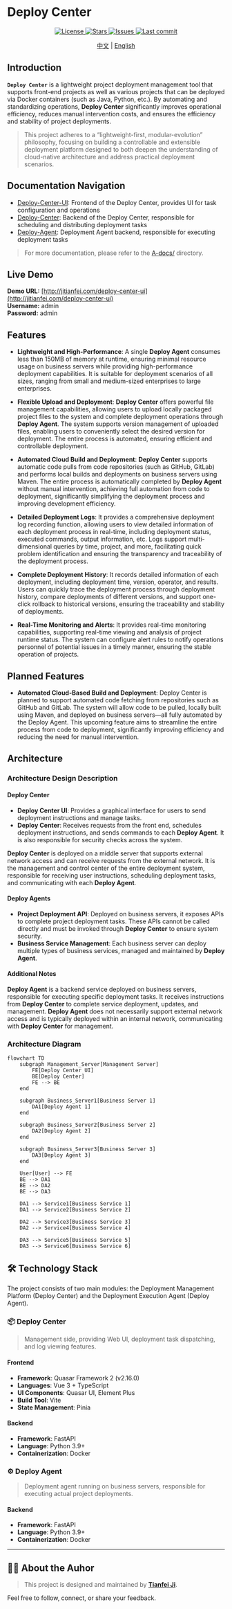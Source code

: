 # Deploy Center

<p align="center">
  <a href="https://github.com/TianfeiJi/Deploy-Center">
    <img alt="License" src="https://img.shields.io/github/license/TianfeiJi/Deploy-Center.svg">
  </a>
  <a href="https://github.com/TianfeiJi/Deploy-Center/stargazers">
    <img alt="Stars" src="https://img.shields.io/github/stars/TianfeiJi/Deploy-Center.svg">
  </a>
  <a href="https://github.com/TianfeiJi/Deploy-Center/issues">
    <img alt="Issues" src="https://img.shields.io/github/issues/TianfeiJi/Deploy-Center.svg">
  </a>
  <a href="https://github.com/TianfeiJi/Deploy-Center/commits/main">
    <img alt="Last commit" src="https://img.shields.io/github/last-commit/TianfeiJi/Deploy-Center.svg">
  </a>
</p>

<p align="center">
  <a href="./README.md">中文</a> | <a href="./README_EN.md">English</a>
</p>

## Introduction

**`Deploy Center`** is a lightweight project deployment management tool that supports front-end projects as well as various projects that can be deployed via Docker containers (such as Java, Python, etc.). By automating and standardizing operations, **Deploy Center** significantly improves operational efficiency, reduces manual intervention costs, and ensures the efficiency and stability of project deployments.

> This project adheres to a “lightweight-first, modular-evolution” philosophy, focusing on building a controllable and extensible deployment platform designed to both deepen the understanding of cloud-native architecture and address practical deployment scenarios.

## Documentation Navigation
- [Deploy-Center-UI](./Deploy-Center-UI/README.md): Frontend of the Deploy Center, provides UI for task configuration and operations
- [Deploy-Center](./Deploy-Center/README_EN.md): Backend of the Deploy Center, responsible for scheduling and distributing deployment tasks
- [Deploy-Agent](./Deploy-Agent/README_EN.md): Deployment Agent backend, responsible for executing deployment tasks
> For more documentation, please refer to the [A-docs/](./A-docs/) directory.

## Live Demo
**Demo URL:** [http://jitianfei.com/deploy-center-ui](http://jitianfei.com/deploy-center-ui)  
**Username:** admin  
**Password:** admin  

## Features

- **Lightweight and High-Performance**: A single **Deploy Agent** consumes less than 150MB of memory at runtime, ensuring minimal resource usage on business servers while providing high-performance deployment capabilities. It is suitable for deployment scenarios of all sizes, ranging from small and medium-sized enterprises to large enterprises.

- **Flexible Upload and Deployment**: **Deploy Center** offers powerful file management capabilities, allowing users to upload locally packaged project files to the system and complete deployment operations through **Deploy Agent**. The system supports version management of uploaded files, enabling users to conveniently select the desired version for deployment. The entire process is automated, ensuring efficient and controllable deployment.

- **Automated Cloud Build and Deployment**: **Deploy Center** supports automatic code pulls from code repositories (such as GitHub, GitLab) and performs local builds and deployments on business servers using Maven. The entire process is automatically completed by **Deploy Agent** without manual intervention, achieving full automation from code to deployment, significantly simplifying the deployment process and improving development efficiency.

- **Detailed Deployment Logs**: It provides a comprehensive deployment log recording function, allowing users to view detailed information of each deployment process in real-time, including deployment status, executed commands, output information, etc. Logs support multi-dimensional queries by time, project, and more, facilitating quick problem identification and ensuring the transparency and traceability of the deployment process.

- **Complete Deployment History**: It records detailed information of each deployment, including deployment time, version, operator, and results. Users can quickly trace the deployment process through deployment history, compare deployments of different versions, and support one-click rollback to historical versions, ensuring the traceability and stability of deployments.

- **Real-Time Monitoring and Alerts**: It provides real-time monitoring capabilities, supporting real-time viewing and analysis of project runtime status. The system can configure alert rules to notify operations personnel of potential issues in a timely manner, ensuring the stable operation of projects.

## Planned Features
- **Automated Cloud-Based Build and Deployment**: Deploy Center is planned to support automated code fetching from repositories such as GitHub and GitLab. The system will allow code to be pulled, locally built using Maven, and deployed on business servers—all fully automated by the Deploy Agent. This upcoming feature aims to streamline the entire process from code to deployment, significantly improving efficiency and reducing the need for manual intervention.

## Architecture

### Architecture Design Description

#### Deploy Center
- **Deploy Center UI**: Provides a graphical interface for users to send deployment instructions and manage tasks.
- **Deploy Center**: Receives requests from the front end, schedules deployment instructions, and sends commands to each **Deploy Agent**. It is also responsible for security checks across the system.

**Deploy Center** is deployed on a middle server that supports external network access and can receive requests from the external network. It is the management and control center of the entire deployment system, responsible for receiving user instructions, scheduling deployment tasks, and communicating with each **Deploy Agent**.

#### Deploy Agents
- **Project Deployment API**: Deployed on business servers, it exposes APIs to complete project deployment tasks. These APIs cannot be called directly and must be invoked through **Deploy Center** to ensure system security.
- **Business Service Management**: Each business server can deploy multiple types of business services, managed and maintained by **Deploy Agent**.

#### Additional Notes

**Deploy Agent** is a backend service deployed on business servers, responsible for executing specific deployment tasks. It receives instructions from **Deploy Center** to complete service deployment, updates, and management. **Deploy Agent** does not necessarily support external network access and is typically deployed within an internal network, communicating with **Deploy Center** for management.

### Architecture Diagram

```mermaid
flowchart TD
    subgraph Management_Server[Management Server]
        FE[Deploy Center UI]
        BE[Deploy Center]
        FE --> BE
    end

    subgraph Business_Server1[Business Server 1]
        DA1[Deploy Agent 1]
    end

    subgraph Business_Server2[Business Server 2]
        DA2[Deploy Agent 2]
    end

    subgraph Business_Server3[Business Server 3]
        DA3[Deploy Agent 3]
    end

    User[User] --> FE
    BE --> DA1
    BE --> DA2
    BE --> DA3

    DA1 --> Service1[Business Service 1]
    DA1 --> Service2[Business Service 2]

    DA2 --> Service3[Business Service 3]
    DA2 --> Service4[Business Service 4]

    DA3 --> Service5[Business Service 5]
    DA3 --> Service6[Business Service 6]
```

## 🛠️ Technology Stack

The project consists of two main modules: the Deployment Management Platform (Deploy Center) and the Deployment Execution Agent (Deploy Agent).

### 📦 Deploy Center

> Management side, providing Web UI, deployment task dispatching, and log viewing features.

#### Frontend
- **Framework**: Quasar Framework 2 (v2.16.0)
- **Languages**: Vue 3 + TypeScript
- **UI Components**: Quasar UI, Element Plus
- **Build Tool**: Vite
- **State Management**: Pinia

#### Backend
- **Framework**: FastAPI
- **Language**: Python 3.9+
- **Containerization**: Docker

### ⚙️ Deploy Agent

> Deployment agent running on business servers, responsible for executing actual project deployments.

#### Backend
- **Framework**: FastAPI
- **Language**: Python 3.9+
- **Containerization**: Docker

---

## 👨‍💻 About the Auhor

> This project is designed and maintained by **[Tianfei Ji](https://github.com/TianfeiJi)**.

Feel free to follow, connect, or share your feedback.